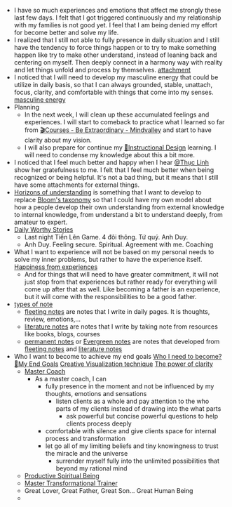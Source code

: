 - I have so much experiences and emotions that affect me strongly these last few days. I felt that I got triggered continuously and my relationship with my families is not good yet. I feel that I am being denied my effort for become better and solve my life. 
- I realized that I still not able to fully presence in daily situation and I still have the tendency to force things happen or to try to make something happen like try to make other understand, instead of leaning back and centering on myself. Then deeply connect in a harmony way with reality and let things unfold and process by themselves. [attachment](<attachment.md>)
- I noticed that I will need to develop my masculine energy that could be utilize in daily basis, so that I can always grounded, stable, unattach, focus, clarity, and comfortable with things that come into my senses. [masculine energy](<masculine energy.md>)
- Planning
    - In the next week, I will clean up these accumulated feelings and experiences. I will start to comeback to practice what I learned so far from [🎬Courses - Be Extraordinary - Mindvalley](<🎬Courses - Be Extraordinary - Mindvalley.md>) and start to have clarity about my vision.
    - I will also prepare for continue my [🌱Instructional Design](<🌱Instructional Design.md>) learning. I will need to condense my knowledge about this a bit more. 
- I noticed that I feel much better and happy when I hear [@Thục Linh](<@Thục Linh.md>) show her gratefulness to me. I felt that I feel much better when being recognized or being helpful. It's not a bad thing, but it means that I still have some attachments for external things.
- [Horizons of understanding](<Horizons of understanding.md>) is something that I want to develop to replace [Bloom's taxonomy](<Bloom's taxonomy.md>) so that I could have my own model about how a people develop their own understanding from external knowledge to internal knowledge, from understand a bit to understand deeply, from amateur to expert.
- [Daily Worthy Stories](<Daily Worthy Stories.md>) 
    - Last night Tiến Lên Game. 4 đôi thông. Tứ quý. Anh Duy. 
    - Anh Duy. Feeling secure. Spiritual. Agreement with me. Coaching
- What I want to experience will not be based on my personal needs to solve my inner problems, but rather to have the experience itself. [Happiness from experiences](<Happiness from experiences.md>)
    - And for things that will need to have greater commitment, it will not just stop from that experiences but rather ready for everything will come up after that as well. Like becoming a father is an experience, but it will come with the responsibilities to be a good father. 
- [types of note](<types of note.md>)
    - [fleeting notes](<fleeting notes.md>) are notes that I write in daily pages. It is thoughts, review, emotions,... 
    - [literature notes](<literature notes.md>) are notes that I write by taking note from resources like books, blogs, courses
    - [permanent notes](<permanent notes.md>) or [Evergreen notes](<Evergreen notes.md>) are notes that developed from [fleeting notes](<fleeting notes.md>) and [literature notes](<literature notes.md>)
- Who I want to become to achieve my end goals [Who I need to become?](<Who I need to become?.md>) [🌱My End Goals](<🌱My End Goals.md>) [Creative Visualization technique](<Creative Visualization technique.md>) [The power of clarity](<The power of clarity.md>)
    - [Master Coach](<Master Coach.md>)
        - As a master coach, I can
            - fully presence in the moment and not be influenced by my thoughts, emotions and sensations
                - listen clients as a whole and pay attention to the who parts of my clients instead of drawing into the what parts
                    - ask powerful but concise powerful questions to help clients process deeply
            - comfortable with silence and give clients space for internal process and transformation
            - let go all of my limiting beliefs and tiny knowingness to trust the miracle and the universe
                - surrender myself fully into the unlimited possibilities that beyond my rational mind
    - [Productive Spiritual Being](<Productive Spiritual Being.md>)
    - [Master Transformational Trainer](<Master Transformational Trainer.md>)
    - Great Lover, Great Father, Great Son... Great Human Being
    - 
